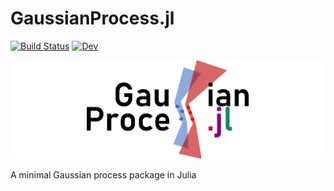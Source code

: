 # GaussianProcess.jl

[![Build Status](https://github.com/JaimeRZP/GaussianProcess.jl/workflows/CI/badge.svg)](https://github.com/JaimeRZP/GaussianProcess.jl/actions?query=workflow%3AGaussianProcess-CI+branch%3Amain)
[![Dev](https://img.shields.io/badge/docs-dev-blue.svg)](https://jaimerzp.github.io/GaussianProcess.jl/dev/)

![](https://raw.githubusercontent.com/JaimeRZP/GaussianProcess.jl/main/docs/src/assets/gaussian_process_logo.png)

A minimal Gaussian process package in Julia
